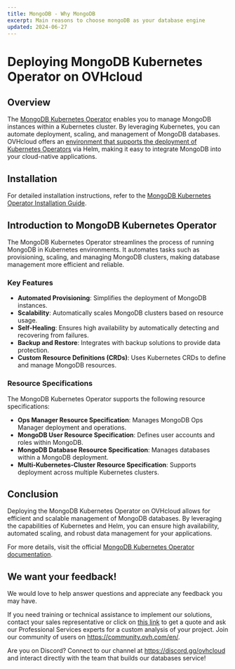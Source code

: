 ```yaml
---
title: MongoDB - Why MongoDB
excerpt: Main reasons to choose mongoDB as your database engine
updated: 2024-06-27
---
```


# Deploying MongoDB Kubernetes Operator on OVHcloud

## Overview

The [MongoDB Kubernetes Operator](https://www.mongodb.com/docs/kubernetes-operator/upcoming/#mongodb-enterprise-kubernetes-operator) enables you to manage MongoDB instances within a Kubernetes cluster. By leveraging Kubernetes, you can automate deployment, scaling, and management of MongoDB databases. OVHcloud offers an [environment that supports the deployment of Kubernetes Operators](https://help.ovhcloud.com/csm/en-ie-public-cloud-kubernetes-deploy-helm-operator?id=kb_article_view&sysparm_article=KB0049802) via Helm, making it easy to integrate MongoDB into your cloud-native applications.

## Installation

For detailed installation instructions, refer to the [MongoDB Kubernetes Operator Installation Guide](https://www.mongodb.com/docs/kubernetes-operator/upcoming/installation/).

## Introduction to MongoDB Kubernetes Operator

The MongoDB Kubernetes Operator streamlines the process of running MongoDB in Kubernetes environments. It automates tasks such as provisioning, scaling, and managing MongoDB clusters, making database management more efficient and reliable.

### Key Features

- **Automated Provisioning**: Simplifies the deployment of MongoDB instances.
- **Scalability**: Automatically scales MongoDB clusters based on resource usage.
- **Self-Healing**: Ensures high availability by automatically detecting and recovering from failures.
- **Backup and Restore**: Integrates with backup solutions to provide data protection.
- **Custom Resource Definitions (CRDs)**: Uses Kubernetes CRDs to define and manage MongoDB resources.

### Resource Specifications

The MongoDB Kubernetes Operator supports the following resource specifications:

- **Ops Manager Resource Specification**: Manages MongoDB Ops Manager deployment and operations.
- **MongoDB User Resource Specification**: Defines user accounts and roles within MongoDB.
- **MongoDB Database Resource Specification**: Manages databases within a MongoDB deployment.
- **Multi-Kubernetes-Cluster Resource Specification**: Supports deployment across multiple Kubernetes clusters.

## Conclusion

Deploying the MongoDB Kubernetes Operator on OVHcloud allows for efficient and scalable management of MongoDB databases. By leveraging the capabilities of Kubernetes and Helm, you can ensure high availability, automated scaling, and robust data management for your applications.

For more details, visit the official [MongoDB Kubernetes Operator documentation](https://github.com/mongodb/mongodb-kubernetes-operator).

## We want your feedback!

We would love to help answer questions and appreciate any feedback you may have.

If you need training or technical assistance to implement our solutions, contact your sales representative or click on [this link](https://www.ovhcloud.com/en-gb/professional-services/) to get a quote and ask our Professional Services experts for a custom analysis of your project. Join our community of users on <https://community.ovh.com/en/>.

Are you on Discord? Connect to our channel at <https://discord.gg/ovhcloud> and interact directly with the team that builds our databases service!
